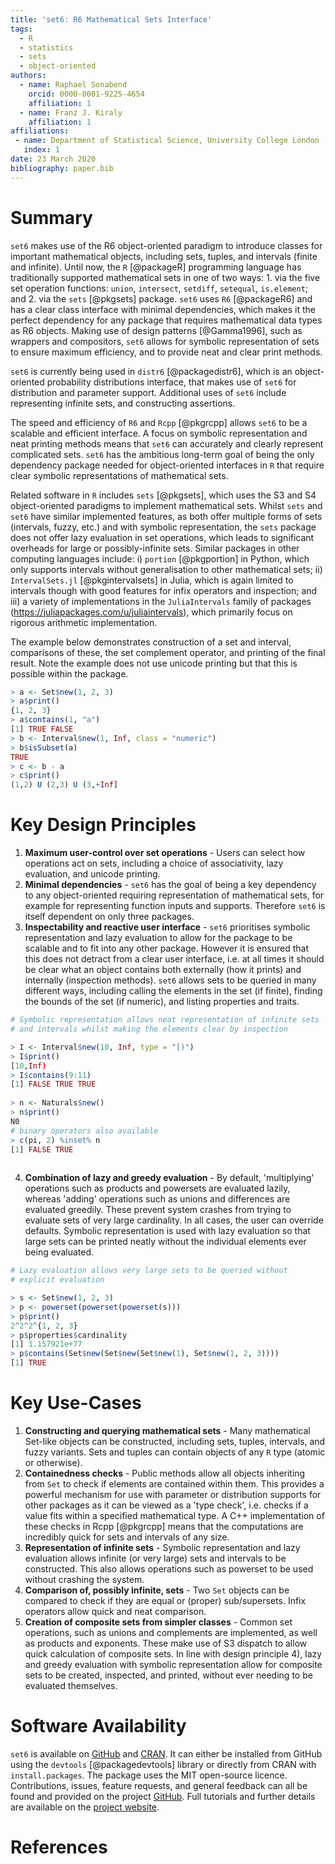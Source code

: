 ```yaml
---
title: 'set6: R6 Mathematical Sets Interface'
tags:
  - R
  - statistics
  - sets
  - object-oriented
authors:
  - name: Raphael Sonabend
    orcid: 0000-0001-9225-4654
    affiliation: 1
  - name: Franz J. Kiraly
    affiliation: 1
affiliations:
 - name: Department of Statistical Science, University College London
   index: 1
date: 23 March 2020
bibliography: paper.bib
---
```


# Summary

`set6` makes use of the R6 object-oriented paradigm to introduce classes for important mathematical objects, including sets, tuples, and intervals (finite and infinite). Until now, the `R` [@packageR] programming language has traditionally supported mathematical sets in one of two ways: 1. via the five set operation functions: `union`, `intersect`, `setdiff`, `setequal`, `is.element`; and 2. via the `sets` [@pkgsets] package. `set6` uses `R6` [@packageR6] and has a clear class interface with minimal dependencies, which makes it the perfect dependency for any package that requires mathematical data types as R6 objects. Making use of design patterns [@Gamma1996], such as wrappers and compositors, `set6` allows for symbolic representation of sets to ensure maximum efficiency, and to provide neat and clear print methods.

`set6` is currently being used in `distr6` [@packagedistr6], which is an object-oriented probability distributions interface, that makes use of `set6` for distribution and parameter support. Additional uses of `set6` include representing infinite sets, and constructing assertions.

The speed and efficiency of ``R6`` and `Rcpp` [@pkgrcpp] allows `set6` to be a scalable and efficient interface. A focus on symbolic representation and neat printing methods means that `set6` can accurately and clearly represent complicated sets. `set6` has the ambitious long-term goal of being the only dependency package needed for object-oriented interfaces in `R` that require clear symbolic representations of mathematical sets.

Related software in `R` includes `sets` [@pkgsets], which uses the S3 and S4 object-oriented paradigms to implement mathematical sets. Whilst `sets` and `set6` have similar implemented features, as both offer multiple forms of sets (intervals, fuzzy, etc.) and with symbolic representation, the `sets` package does not offer lazy evaluation in set operations, which leads to significant overheads for large or possibly-infinite sets. Similar packages in other computing languages include: i) `portion` [@pkgportion] in Python, which only supports intervals without generalisation to other mathematical sets; ii) `IntervalSets.jl` [@pkgintervalsets] in Julia, which is again limited to intervals though with good features for infix operators and inspection; and iii) a variety of implementations in the `JuliaIntervals` family of packages (https://juliapackages.com/u/juliaintervals), which primarily focus on rigorous arithmetic implementation.  

The example below demonstrates construction of a set and interval, comparisons of these, the set complement operator, and printing of the final result. Note the example does not use unicode printing but that this is possible within the package.

```R
> a <- Set$new(1, 2, 3)
> a$print()
{1, 2, 3}
> a$contains(1, "a")
[1] TRUE FALSE
> b <- Interval$new(1, Inf, class = "numeric")
> b$isSubset(a)
TRUE
> c <- b - a
> c$print()
(1,2) U (2,3) U (3,+Inf] 
```



# Key Design Principles

1. **Maximum user-control over set operations** - Users can select how operations act on sets, including a choice of  associativity, lazy evaluation, and unicode printing.
2. **Minimal dependencies** - `set6` has the goal of being a key dependency to any object-oriented requiring representation of mathematical sets, for example for representing function inputs and supports. Therefore `set6` is itself dependent on only three packages.
3. **Inspectability and reactive user interface** - `set6` prioritises symbolic representation and lazy evaluation to allow for the package to be scalable and to fit into any other package. However it is ensured that this does not detract from a clear user interface, i.e. at all times it should be clear what an object contains both externally (how it prints) and internally (inspection methods). `set6` allows sets to be queried in many different ways, including calling the elements in the set (if finite), finding the bounds of the set (if numeric), and listing properties and traits.

```R
# Symbolic representation allows neat representation of infinite sets
# and intervals whilst making the elements clear by inspection

> I <- Interval$new(10, Inf, type = "[)")
> I$print()
[10,Inf)
> I$contains(9:11)
[1] FALSE TRUE TRUE
 
> n <- Naturals$new()
> n$print()
N0
# binary operators also available
> c(pi, 2) %inset% n
[1] FALSE TRUE
 
```

4. **Combination of lazy and greedy evaluation** - By default, 'multiplying' operations such as products and powersets are evaluated lazily, whereas 'adding' operations such as unions and differences are evaluated greedily. These prevent system crashes from trying to evaluate sets of very large cardinality. In all cases, the user can override defaults. Symbolic representation is used with lazy evaluation so that large sets can be printed neatly without the individual elements ever being evaluated.

```R
# Lazy evaluation allows very large sets to be queried without
# explicit evaluation

> s <- Set$new(1, 2, 3)
> p <- powerset(powerset(powerset(s)))
> p$print()
2^2^2^{1, 2, 3}
> p$properties$cardinality
[1] 1.157921e+77
> p$contains(Set$new(Set$new(Set$new(1), Set$new(1, 2, 3))))
[1] TRUE
```



# Key Use-Cases

1. **Constructing and querying mathematical sets** - Many mathematical Set-like objects can be constructed, including sets, tuples, intervals, and fuzzy variants. Sets and tuples can contain objects of any `R` type (atomic or otherwise). 
2. **Containedness checks** - Public methods allow all objects inheriting from `Set` to check if elements are contained within them. This provides a powerful mechanism for use with parameter or distribution supports for other packages as it can be viewed as a 'type check', i.e. checks if a value fits within a specified mathematical type. A C++ implementation of these checks in Rcpp [@pkgrcpp] means that the computations are incredibly quick for sets and intervals of any size.
3. **Representation of infinite sets** - Symbolic representation and lazy evaluation allows infinite (or very large) sets and intervals to be constructed. This also allows operations such as powerset to be used without crashing the system.
4. **Comparison of, possibly infinite, sets** - Two `Set` objects can be compared to check if they are equal or (proper) sub/supersets. Infix operators allow quick and neat comparison.
5. **Creation of composite sets from simpler classes** - Common set operations, such as unions and complements are implemented, as well as products and exponents. These make use of S3 dispatch to allow quick calculation of composite sets.  In line with design principle 4), lazy and greedy evaluation with symbolic representation allow for composite sets to be created, inspected, and printed, without ever needing to be evaluated themselves.

# Software Availability

``set6`` is available on [GitHub](https://github.com/xoopR/set6) and [CRAN](https://CRAN.R-project.org/package=set6). It can either be installed from GitHub using the `devtools` [@packagedevtools] library or directly from CRAN with `install.packages`. The package uses the MIT open-source licence. Contributions, issues, feature requests, and general feedback can all be found and provided on the project [GitHub](https://github.com/xoopR/set6). Full tutorials and further details are available on the [project website](https://xoopR.github.io/set6/).

# References